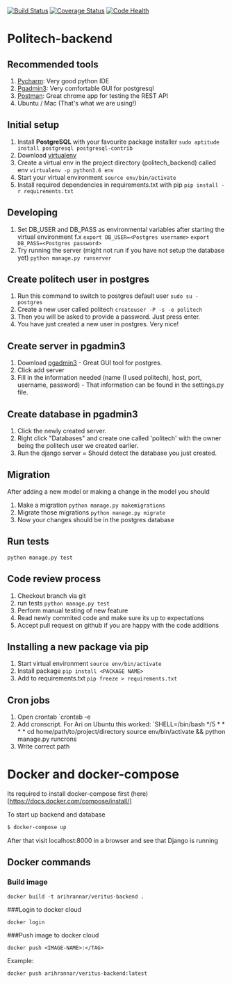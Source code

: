 [![Build Status](https://travis-ci.org/veritus/veritus-backend.svg?branch=master)](https://travis-ci.org/veritus/veritus-backend)
[![Coverage Status](https://coveralls.io/repos/github/veritus/veritus-backend/badge.svg?branch=master)](https://coveralls.io/github/veritus/veritus-backend?branch=master)
[![Code Health](https://landscape.io/github/veritus/veritus-backend/master/landscape.svg?style=flat)](https://landscape.io/github/veritus/veritus-backend/master)

# Politech-backend

## Recommended tools
1. [Pycharm](https://www.jetbrains.com/pycharm/): Very good python IDE
2. [Pgadmin3](http://www.pgadmin.org/): Very comfortable GUI for postgresql
3. [Postman](http://www.getpostman.com/): Great chrome app for testing the REST API
4. Ubuntu / Mac (That's what we are using!)

## Initial setup
1. Install **PostgreSQL** with your favourite package installer
`sudo aptitude install postgresql postgresql-contrib`
2. Download [virtualenv](https://pypi.python.org/pypi/virtualenv)
3. Create a virtual env in the project directory (politech_backend) called env
`virtualenv -p python3.6 env`
4. Start your virtual environment
`source env/bin/activate`
5. Install required dependencies in requirements.txt with pip
`pip install -r requirements.txt`

## Developing
1. Set DB_USER and DB_PASS as environmental variables after starting the virtual environment
f.x
`export DB_USER=<Postgres username>`
`export DB_PASS=<Postgres password>`
2. Try running the server (might not run if you have not setup the database yet)
`python manage.py runserver`

## Create politech user in postgres
1. Run this command to switch to postgres default user
`sudo su - postgres`
2. Create a new user called politech
`createuser -P -s -e politech`
3. Then you will be asked to provide a password. Just press enter.
4. You have just created a new user in postgres. Very nice!

## Create server in pgadmin3
1. Download [pgadmin3](https://www.pgadmin.org/download/) - Great GUI tool for postgres.
2. Click add server
3. Fill in the information needed (name (I used politech), host, port, username, password) -
That information can be found in the settings.py file.

## Create database in pgadmin3
1. Click the newly created server.
2. Right click "Databases" and create one called 'politech' with the owner being the politech user we created earlier.
3. Run the django server = Should detect the database you just created.

## Migration
After adding a new model or making a change in the model you should
1. Make a migration
`python manage.py makemigrations`
2. Migrate those migrations
`python manage.py migrate`
3. Now your changes should be in the postgres database

## Run tests
`python manage.py test`

## Code review process
1. Checkout branch via git
2. run tests
`python manage.py test`
3. Perform manual testing of new feature
4. Read newly commited code and make sure its up to expectations
5. Accept pull request on github if you are happy with the code additions

## Installing a new package via pip
1. Start virtual environment
`source env/bin/activate`
2. Install package
`pip install <PACKAGE NAME>`
3. Add to requirements.txt
`pip freeze > requirements.txt`

## Cron jobs
1. Open crontab
`crontab -e
2. Add cronscript. For Ari on Ubuntu this worked:
`SHELL=/bin/bash */5 * * * * cd home/path/to/project/directory source env/bin/activate && python manage.py runcrons
3. Write correct path

# Docker and docker-compose
Its required to install docker-compose first (here)[https://docs.docker.com/compose/install/]

To start up backend and database
```bash
$ docker-compose up
```

After that visit localhost:8000 in a browser and see that Django is running

## Docker commands
### Build image
```
docker build -t arihrannar/veritus-backend .
```
###Login to docker cloud
```
docker login
```

###Push image to docker cloud
```
docker push <IMAGE-NAME>:</TAG>
```
Example:
```
docker push arihrannar/veritus-backend:latest
```